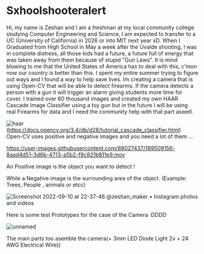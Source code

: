 # Sxhoolshooteralert
Hi, my name is Zeshan and I am a freshman at my local community college studying Computer Engineering and Science, I am expected to transfer to a UC (University of California) in 2026 or into MIT next year xD.  When I Graduated from High School in May a week after the Uvalde shooting, I was in complete distress, all those kids had a future, a future full of energy that was taken away from them because of stupid "Gun Laws". It is mind blowing to me that the United States of America has to deal with this, c'mon now our country is better than this. I spent my entire summer trying to figure out ways and I found a way to help save lives. 
Im creating a camera that is using Open-CV that will be able to detect firearms.  If the camera detects a person with a gun it will trigger an alarm giving students more time for cover. I trained over 60 thousand images and created my own HAAR Cascade Image Classifier using a toy gun but in the future I will be using real Firearms for data and I need the community help with that part aswell.  










![haar](https://user-images.githubusercontent.com/88027437/189508910-e71e20cd-4223-403e-9266-854d17f93690.png)
(https://docs.opencv.org/3.4/db/d28/tutorial_cascade_classifier.html)
Open-CV uses positive and negative images and you need a lot of them ... 










https://user-images.githubusercontent.com/88027437/189509156-8aad4d51-3d6b-4713-a5b2-f9c821b811e9.mov

An Positive image is the object you want to detect !



While a Negative image is the surrounding area of the object. (Example: Trees, People , animals or etcc)




![Screenshot 2022-09-10 at 22-37-46 @zeshan_maker • Instagram photos and videos](https://user-images.githubusercontent.com/88027437/189504156-d6bf9b5b-bfa5-44a0-98cf-18f50338f308.png)


Here is some test Prototypes for the case of the Camera :DDDD




![unnamed](https://user-images.githubusercontent.com/88027437/189509372-c310ff60-c30c-4d38-b819-bd2140435d41.jpg)

The main parts too asemble the camera(+ 3mm LED Diode Light 2v + 24 AWG Electrical Wire))

